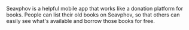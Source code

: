 Seavphov is a helpful mobile app that works like a donation platform for books. People can list their 
old books on Seavphov, so that others can easily 
see what's available and borrow those books for free. 
